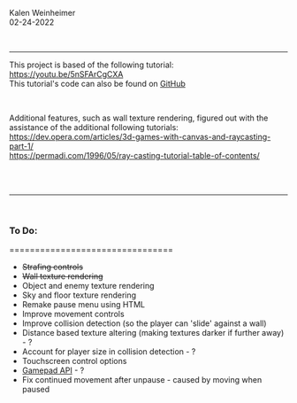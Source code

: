 Kalen Weinheimer  
02-24-2022

&nbsp;  

--------------------------------

This project is based of the following tutorial: <https://youtu.be/5nSFArCgCXA>  
This tutorial's code can also be found on [GitHub](https://github.com/satansdeer/raycaster)  

&nbsp;  

Additional features, such as wall texture rendering, figured out with the assistance of the additional following tutorials:  
<https://dev.opera.com/articles/3d-games-with-canvas-and-raycasting-part-1/>  
<https://permadi.com/1996/05/ray-casting-tutorial-table-of-contents/>  

&nbsp;  
&nbsp;  

--------------------------------  

&nbsp;  

### To Do:  
================================
- ~~Strafing controls~~
- ~~Wall texture rendering~~
- Object and enemy texture rendering
- Sky and floor texture rendering
- Remake pause menu using HTML
- Improve movement controls
- Improve collision detection (so the player can 'slide' against a wall)
- Distance based texture altering (making textures darker if further away) - ?
- Account for player size in collision detection - ?
- Touchscreen control options
- [Gamepad API](https://developer.mozilla.org/en-US/docs/Web/API/Gamepad_API) - ?
- Fix continued movement after unpause - caused by moving when paused
